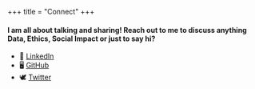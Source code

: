 +++
title = "Connect"
+++

#### I am all about talking and sharing! Reach out to me to discuss anything Data, Ethics, Social Impact or just to say hi?
<!-- - 📱+1(571)-523-3469 -->
- 💼 [LinkedIn](https://www.linkedin.com/in/bhairavi-muralidharan/)
- 🖥️ [GitHub](https://github.com/bhairavi-m)
- 🕊️ [Twitter](https://twitter.com/bayeasian)


